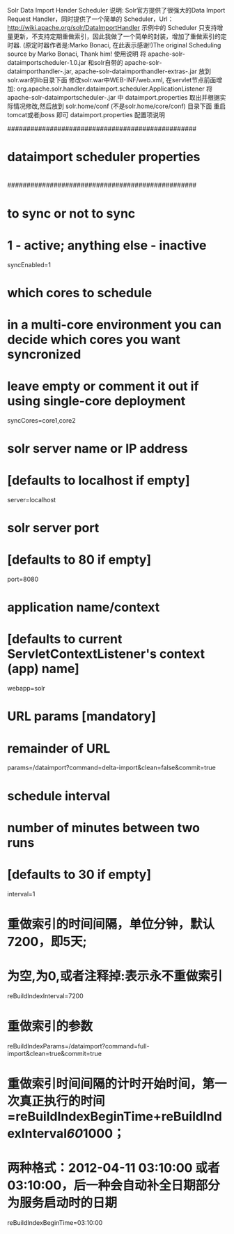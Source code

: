 Solr Data Import Hander Scheduler 说明:
Solr官方提供了很强大的Data Import Request Handler，同时提供了一个简单的 Scheduler，Url：http://wiki.apache.org/solr/DataImportHandler
示例中的 Scheduler 只支持增量更新，不支持定期重做索引，因此我做了一个简单的封装，增加了重做索引的定时器.
(原定时器作者是:Marko Bonaci, 在此表示感谢!)The original Scheduling source by Marko Bonaci, Thank him!
使用说明
将 apache-solr-dataimportscheduler-1.0.jar 和solr自带的 apache-solr-dataimporthandler-.jar, apache-solr-dataimporthandler-extras-.jar 放到solr.war的lib目录下面
修改solr.war中WEB-INF/web.xml, 在servlet节点前面增加:
       <listener>
        <listener-class>
                org.apache.solr.handler.dataimport.scheduler.ApplicationListener
        </listener-class>
       </listener>
将apache-solr-dataimportscheduler-.jar 中 dataimport.properties 取出并根据实际情况修改,然后放到 solr.home/conf (不是solr.home/core/conf) 目录下面
重启tomcat或者jboss 即可
dataimport.properties 配置项说明

#################################################
#                                               #
#       dataimport scheduler properties         #
#                                               #
#################################################

#  to sync or not to sync
#  1 - active; anything else - inactive
syncEnabled=1

#  which cores to schedule
#  in a multi-core environment you can decide which cores you want syncronized
#  leave empty or comment it out if using single-core deployment
syncCores=core1,core2

#  solr server name or IP address
#  [defaults to localhost if empty]
server=localhost

#  solr server port
#  [defaults to 80 if empty]
port=8080

#  application name/context
#  [defaults to current ServletContextListener's context (app) name]
webapp=solr

#  URL params [mandatory]
#  remainder of URL
params=/dataimport?command=delta-import&clean=false&commit=true

#  schedule interval
#  number of minutes between two runs
#  [defaults to 30 if empty]
interval=1

#  重做索引的时间间隔，单位分钟，默认7200，即5天; 
#  为空,为0,或者注释掉:表示永不重做索引
reBuildIndexInterval=7200

#  重做索引的参数
reBuildIndexParams=/dataimport?command=full-import&clean=true&commit=true

#  重做索引时间间隔的计时开始时间，第一次真正执行的时间=reBuildIndexBeginTime+reBuildIndexInterval*60*1000；
#  两种格式：2012-04-11 03:10:00 或者  03:10:00，后一种会自动补全日期部分为服务启动时的日期
reBuildIndexBeginTime=03:10:00
